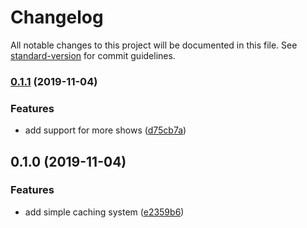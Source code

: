 # Changelog

All notable changes to this project will be documented in this file. See [standard-version](https://github.com/conventional-changelog/standard-version) for commit guidelines.

### [0.1.1](https://github.com/lightpohl/gb-dl/compare/v0.1.0...v0.1.1) (2019-11-04)


### Features

* add support for more shows ([d75cb7a](https://github.com/lightpohl/gb-dl/commit/d75cb7a65b1d27d42da888feeb4be2fbfe872d22))

## 0.1.0 (2019-11-04)


### Features

* add simple caching system ([e2359b6](https://github.com/lightpohl/gb-dl/commit/e2359b68bdba47efd439c384052ff861349b7cb8))

